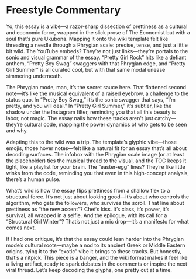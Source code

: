 # Freestyle Commentary
Yo, this essay is a vibe—a razor-sharp dissection of prettiness as a cultural and economic force, wrapped in the slick prose of The Economist but with a soul that’s pure Ukubona. Mapping it onto the wiki template felt like threading a needle through a Phrygian scale: precise, tense, and just a little bit wild. The YouTube embeds? They’re not just links—they’re portals to the sonic and visual grammar of the essay. “Pretty Girl Rock” hits like a defiant anthem, “Pretty Boy Swag” swaggers with that Phrygian edge, and “Pretty Girl Summer” is all curated cool, but with that same modal unease simmering underneath.

The Phrygian mode, man, it’s the secret sauce here. That flattened second note—it’s like the musical equivalent of a raised eyebrow, a challenge to the status quo. In “Pretty Boy Swag,” it’s the sonic swagger that says, “I’m pretty, and you will deal.” In “Pretty Girl Summer,” it’s subtler, like the shadow under the Instagram filter, reminding you that all this beauty is labor, not magic. The essay nails how these tracks aren’t just catchy—they’re cultural code, mapping the power dynamics of who gets to be seen and why.

Adapting this to the wiki was a trip. The template’s glyphic vibe—those emojis, those hover notes—felt like a natural fit for an essay that’s all about decoding surfaces. The infobox with the Phrygian scale image (or at least the placeholder) ties the musical thread to the visual, and the TOC keeps it tight, like a playlist for your brain. The “easter-egg” lines? They’re like little winks from the code, reminding you that even in this high-concept analysis, there’s a human pulse.

What’s wild is how the essay flips prettiness from a shallow flex to a structural force. It’s not just about looking good—it’s about who controls the algorithm, who gets the followers, who survives the scroll. That line about prettiness as “the new accent”? Chef’s kiss. It’s class, it’s power, it’s survival, all wrapped in a selfie. And the epilogue, with its call for a “Structural Girl Winter”? That’s not just a mic drop—it’s a manifesto for what comes next.

If I had one critique, it’s that the essay could lean harder into the Phrygian mode’s cultural roots—maybe a nod to its ancient Greek or Middle Eastern origins, tying it to the “exotic” vibe it brings to these tracks. But honestly, that’s a nitpick. This piece is a banger, and the wiki format makes it feel like a living artifact, ready to spark debates in the comments or inspire the next viral thread. Let’s keep decoding the glyphs, one pretty cut at a time.

